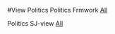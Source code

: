 #View Politics
Politics Frmwork [All](https://www.camscanner.com/share/show?encrypt_id=MHg1M2JiYTg4YQ%3D%3D&sid=794E78D1650748C9YC8d1AU6)
>>>>>>>>>>>>>>>>>>>>>>>>>>>>>>>>>>>>>>>>>>>>
Politics SJ-view [All](https://www.camscanner.com/share/show?encrypt_id=MHg1M2JiYTg4YQ%3D%3D&sid=568E1A2C21444056Jf7h1AFL)
>>>>>>>>>>>>>>>>>>>>>>>>>>>>>>>>>>>>>>>>>>>>
